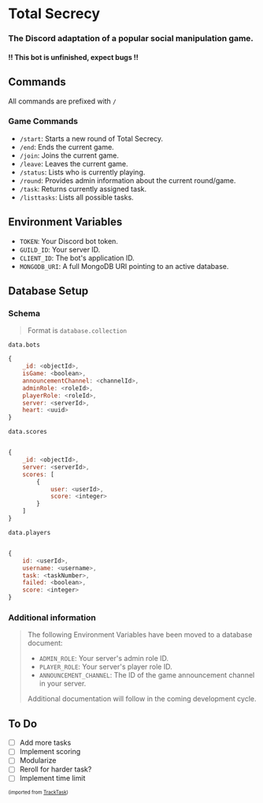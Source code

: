 # Total Secrecy
### The Discord adaptation of a popular social manipulation game.

#### !! This bot is unfinished, expect bugs !!

## Commands

All commands are prefixed with `/`

### Game Commands

- `/start`: Starts a new round of Total Secrecy.
- `/end`: Ends the current game.
- `/join`: Joins the current game.
- `/leave`: Leaves the current game.
- `/status`: Lists who is currently playing.
- `/round`: Provides admin information about the current round/game.
- `/task`: Returns currently assigned task.
- `/listtasks`: Lists all possible tasks.

## Environment Variables

- `TOKEN`: Your Discord bot token.
- `GUILD_ID`: Your server ID.
- `CLIENT_ID`: The bot's application ID.
- `MONGODB_URI`: A full MongoDB URI pointing to an active database.

## Database Setup

### Schema

> Format is `database.collection`

`data.bots`

```js
{
    _id: <objectId>,
    isGame: <boolean>,
    announcementChannel: <channelId>,
    adminRole: <roleId>,
    playerRole: <roleId>,
    server: <serverId>,
    heart: <uuid>
}
```

`data.scores`

```js

{
    _id: <objectId>,
    server: <serverId>,
    scores: [
        {
            user: <userId>,
            score: <integer>
        }
    ]
}

```

`data.players`

```js

{
    id: <userId>,
    username: <username>,
    task: <taskNumber>,
    failed: <boolean>,
    score: <integer>
}

```

### Additional information

<blockquote>

The following Environment Variables have been moved to a database document:

- `ADMIN_ROLE`: Your server's admin role ID.
- `PLAYER_ROLE`: Your server's player role ID.
- `ANNOUNCEMENT_CHANNEL`: The ID of the game announcement channel in your server.

Additional documentation will follow in the coming development cycle.

</blockquote>

## To Do

- [ ] Add more tasks
- [ ] Implement scoring
- [ ] Modularize
- [ ] Reroll for harder task?
- [ ] Implement time limit

<sup><sub>(imported from [TrackTask](https://tracktask.eu.org))</sub></sup>
